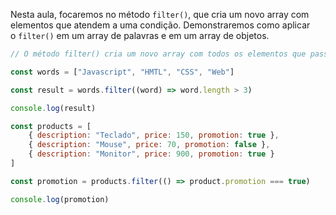 Nesta aula, focaremos no método `filter()`, que cria um novo array com elementos que atendem a uma condição. Demonstraremos como aplicar o `filter()` em um array de palavras e em um array de objetos.

```js
// O método filter() cria um novo array com todos os elementos que passaram na condição.

const words = ["Javascript", "HMTL", "CSS", "Web"]

const result = words.filter((word) => word.length > 3)

console.log(result)

const products = [
	{ description: "Teclado", price: 150, promotion: true },
	{ description: "Mouse", price: 70, promotion: false },
	{ description: "Monitor", price: 900, promotion: true }
]

const promotion = products.filter(() => product.promotion === true)

console.log(promotion)
```
